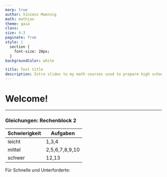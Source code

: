 ```yaml
---
marp: true
author: Vinzenz Maennig
math: mathjax
theme: gaia
class: 
size: 4:3
paginate: True
style: |
  section {
    font-size: 28px;
  }
backgroundColor: white

title: Test title
description: Intro slides to my math courses used to prepare high school student for their final exams in Germany
---
```

[comment]: <> (<span style="color:blue">If you need more colors</span>)
[comment]: <> (<!--color: red-->)
[comment]: <> (use underscore to make a command local)
[comment]: <> (| Syntax | Description |
| ----------- | ----------- |
| Header | Title |
| Paragraph | Text |)

# Welcome!

---
<!--header: -->
<!--footer: Abiturma Abivorbereitungskurs | Winter 2023 München | Vinzenz Männig-->

### Gleichungen: Rechenblock 2

| Schwierigkeit | Aufgaben |
| ----------- | ----------- |
| leicht | 1,3,4 |
| mittel | 2,5,6,7,8,9,10 |
| schwer | 12,13 |

Für Schnelle und Unterforderte: